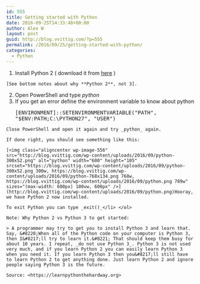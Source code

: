 ```yaml
---
id: 555
title: Getting started with Python
date: 2016-09-25T14:33:48+00:00
author: Alex W
layout: post
guid: http://blog.vvittig.com/?p=555
permalink: /2016/09/25/getting-started-with-python/
categories:
  - Python
---
```

  1. Install Python 2 ( download it from [here](http://python.org/download) )
  
    [See bottom notes about why **Python 2**, not 3].
  2. Open PowerShell and type _python_
  3. If you get an error define the environment variable to know about python <pre class="lang:ps decode:true ">[ENVIRONMENT]::SETENVIRONMENTVARIABLE("PATH", "$ENV:PATH;C:\PYTHON27", "USER")</pre>
    
    Close PowerShell and open it again and try _python_ again.
    
    If done right, you should see something like this:
  
    [<img class="aligncenter wp-image-556" src="http://blog.vvittig.com/wp-content/uploads/2016/09/python-300x52.png" alt="python" width="600" height="105" srcset="https://blog.vvittig.com/wp-content/uploads/2016/09/python-300x52.png 300w, https://blog.vvittig.com/wp-content/uploads/2016/09/python-768x134.png 768w, https://blog.vvittig.com/wp-content/uploads/2016/09/python.png 789w" sizes="(max-width: 600px) 100vw, 600px" />](http://blog.vvittig.com/wp-content/uploads/2016/09/python.png)Hooray, we have Python 2 now installed.
  
    To exit Python you can type _exit()_</li> </ol> 
    
    Note: Why Python 2 vs Python 3 to get started:
    
    > A programmer may try to get you to install Python 3 and learn that. Say, &#8220;When all of the Python code on your computer is Python 3, then I&#8217;ll try to learn it.&#8221; That should keep them busy for about 10 years. I repeat, _do not use Python 3_. Python 3 is not used very much, and if you learn Python 2 you can easily learn Python 3 when you need it. If you learn Python 3 then you&#8217;ll still have to learn Python 2 to get anything done. Just learn Python 2 and ignore people saying Python 3 is the future.
    
    Source: <https://learnpythonthehardway.org>
